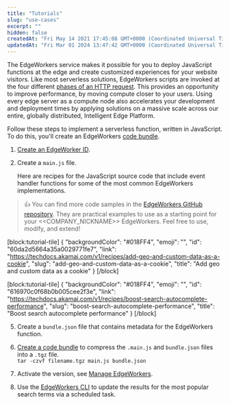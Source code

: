 ```yaml
---
title: "Tutorials"
slug: "use-cases"
excerpt: ""
hidden: false
createdAt: "Fri May 14 2021 17:45:08 GMT+0000 (Coordinated Universal Time)"
updatedAt: "Fri Mar 01 2024 13:47:42 GMT+0000 (Coordinated Universal Time)"
---
```

The EdgeWorkers service makes it possible for you to deploy JavaScript functions at the edge and create customized experiences for your website visitors. Like most serverless solutions, EdgeWorkers scripts are invoked at the four different [phases of an HTTP request](doc:event-handler-functions). This provides an opportunity to improve performance, by moving compute closer to your users. Using every edge server as a compute node also accelerates your development and deployment times by applying solutions on a massive scale across our entire, globally distributed, Intelligent Edge Platform.

Follow these steps to implement a serverless function, written in JavaScript. To do this, you'll create an EdgeWorkers [code bundle](doc:create-a-code-bundle).

1. [Create an EdgeWorker ID](doc:create-an-edgeworker-id-1).

2. Create a `main.js` file.

   Here are recipes for the JavaScript source code that include event handler functions for some of the most common EdgeWorkers implementations. 

> 👍 You can find more code samples in the [EdgeWorkers GitHub repository](https://github.com/akamai/edgeworkers-examples/tree/master/edgecompute/examples). They are practical examples to use as a starting point for your <<COMPANY_NICKNAME>> EdgeWorkers. Feel free to use, modify, and extend!

[block:tutorial-tile]
{
  "backgroundColor": "#018FF4",
  "emoji": "",
  "id": "60da2d5664a35a0029771fe7",
  "link": "https://techdocs.akamai.com/v1/recipes/add-geo-and-custom-data-as-a-cookie",
  "slug": "add-geo-and-custom-data-as-a-cookie",
  "title": "Add geo and custom data as a cookie"
}
[/block]


[block:tutorial-tile]
{
  "backgroundColor": "#018FF4",
  "emoji": "",
  "id": "616970c0f68b0b005cee2f3e",
  "link": "https://techdocs.akamai.com/v1/recipes/boost-search-autocomplete-performance",
  "slug": "boost-search-autocomplete-performance",
  "title": "Boost search autocomplete performance"
}
[/block]


5. Create a `bundle.json` file that contains metadata for the EdgeWorkers function.

6. [Create a code bundle](doc:create-a-code-bundle) to compress the `.main.js` and `bundle.json` files into a `.tgz` file.  
   `tar -czvf filename.tgz main.js bundle.json`

7. Activate the version, see [Manage EdgeWorkers](doc:manage-edgeworkers).

8. Use the [EdgeWorkers CLI](https://github.com/akamai/cli-edgeworkers) to update the results for the most popular search terms via a scheduled task.
